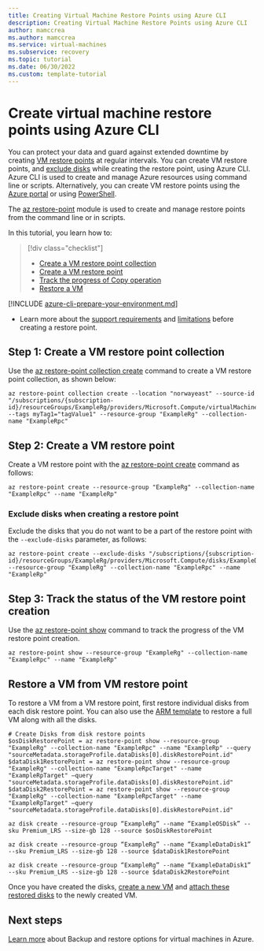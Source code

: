 ```yaml
---
title: Creating Virtual Machine Restore Points using Azure CLI
description: Creating Virtual Machine Restore Points using Azure CLI
author: mamccrea
ms.author: mamccrea
ms.service: virtual-machines
ms.subservice: recovery
ms.topic: tutorial
ms.date: 06/30/2022
ms.custom: template-tutorial
---
```



# Create virtual machine restore points using Azure CLI

You can protect your data and guard against extended downtime by creating [VM restore points](virtual-machines-create-restore-points.md#about-vm-restore-points) at regular intervals. You can create VM restore points, and [exclude disks](#exclude-disks-when-creating-a-restore-point) while creating the restore point, using Azure CLI. Azure CLI is used to create and manage Azure resources using command line or scripts. Alternatively, you can create VM restore points using the [Azure portal](virtual-machines-create-restore-points-portal.md) or using [PowerShell](virtual-machines-create-restore-points-powershell.md).

The [az restore-point](/cli/azure/restore-point) module is used to create and manage restore points from the command line or in scripts.

In this tutorial, you learn how to:

> [!div class="checklist"]
> * [Create a VM restore point collection](#step-1-create-a-vm-restore-point-collection)
> * [Create a VM restore point](#step-2-create-a-vm-restore-point)
> * [Track the progress of Copy operation](#step-3-track-the-status-of-the-vm-restore-point-creation)
> * [Restore a VM](#restore-a-vm-from-vm-restore-point)

[!INCLUDE [azure-cli-prepare-your-environment.md](../../includes/azure-cli-prepare-your-environment.md)]
- Learn more about the [support requirements](concepts-restore-points.md) and [limitations](virtual-machines-create-restore-points.md#limitations) before creating a restore point.

## Step 1: Create a VM restore point collection

Use the [az restore-point collection create](/cli/azure/restore-point/collection#az-restore-point-collection-create) command to create a VM restore point collection, as shown below:
```
az restore-point collection create --location "norwayeast" --source-id "/subscriptions/{subscription-id}/resourceGroups/ExampleRg/providers/Microsoft.Compute/virtualMachines/ExampleVM" --tags myTag1="tagValue1" --resource-group "ExampleRg" --collection-name "ExampleRpc"
```
## Step 2: Create a VM restore point

Create a VM restore point with the [az restore-point create](/cli/azure/restore-point#az-restore-point-create) command as follows:

```
az restore-point create --resource-group "ExampleRg" --collection-name "ExampleRpc" --name "ExampleRp"
```
### Exclude disks when creating a restore point
Exclude the disks that you do not want to be a part of the restore point with the `--exclude-disks` parameter, as follows:
```
az restore-point create --exclude-disks "/subscriptions/{subscription-id}/resourceGroups/ExampleRg/providers/Microsoft.Compute/disks/ExampleDisk1" --resource-group "ExampleRg" --collection-name "ExampleRpc" --name "ExampleRp"
```
## Step 3: Track the status of the VM restore point creation
Use the [az restore-point show](/cli/azure/restore-point#az-restore-point-show) command to track the progress of the VM restore point creation.
```
az restore-point show --resource-group "ExampleRg" --collection-name "ExampleRpc" --name "ExampleRp"
```
## Restore a VM from VM restore point
To restore a VM from a VM restore point, first restore individual disks from each disk restore point. You can also use the [ARM template](https://github.com/Azure/Virtual-Machine-Restore-Points/blob/main/RestoreVMFromRestorePoint.json) to restore a full VM along with all the disks.
```
# Create Disks from disk restore points 
$osDiskRestorePoint = az restore-point show --resource-group "ExampleRg" --collection-name "ExampleRpc" --name "ExampleRp" --query "sourceMetadata.storageProfile.dataDisks[0].diskRestorePoint.id"
$dataDisk1RestorePoint = az restore-point show --resource-group "ExampleRg" --collection-name "ExampleRpcTarget" --name "ExampleRpTarget" –query "sourceMetadata.storageProfile.dataDisks[0].diskRestorePoint.id"
$dataDisk2RestorePoint = az restore-point show --resource-group "ExampleRg" --collection-name "ExampleRpcTarget" --name "ExampleRpTarget" –query "sourceMetadata.storageProfile.dataDisks[0].diskRestorePoint.id"
 
az disk create --resource-group “ExampleRg” --name “ExampleOSDisk” --sku Premium_LRS --size-gb 128 --source $osDiskRestorePoint

az disk create --resource-group “ExampleRg” --name “ExampleDataDisk1” --sku Premium_LRS --size-gb 128 --source $dataDisk1RestorePoint

az disk create --resource-group “ExampleRg” --name “ExampleDataDisk1” --sku Premium_LRS --size-gb 128 --source $dataDisk2RestorePoint
```
Once you have created the disks, [create a new VM](./scripts/create-vm-from-managed-os-disks.md) and [attach these restored disks](./linux/add-disk.md#attach-an-existing-disk) to the newly created VM.

## Next steps
[Learn more](./backup-recovery.md) about Backup and restore options for virtual machines in Azure.